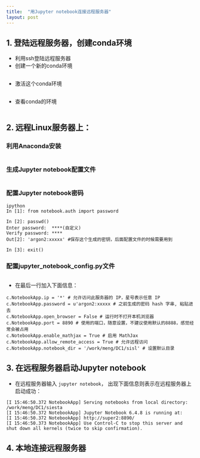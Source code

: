 ```yaml
---
title:  "用Jupyter notebook连接远程服务器"
layout: post
---
```


## 1. 登陆远程服务器，创建conda环境
* 利用ssh登陆远程服务器
* 创建一个新的conda环境
``` conda create -n [name] python=[verson x.x]
```
* 激活这个conda环境
``` conda activate [name]
```
* 查看conda的环境
``` conda env list
```

## 2. 远程Linux服务器上：
### 利用Anaconda安装
```conda install jupyter notebook
```
### 生成Jupyter notebook配置文件
```jupyter notebook --generate-config
```
### 配置Jupyter notebook密码
```
ipython
In [1]: from notebook.auth import password

In [2]: passwd()
Enter password:  ****(自定义)
Verify password: ****
Out[2]: 'argon2:xxxxx' #保存这个生成的密钥，后面配置文件的时候需要用到

In [3]: exit()
```
### 配置jupyter_notebook_config.py文件
```vim ~/.jupyter/jupyter_notebook_config.py
```
* 在最后一行加入下面信息：
```
c.NotebookApp.ip = '*' # 允许访问此服务器的 IP，星号表示任意 IP
c.NotebookApp.password = u'argon2:xxxxx # 之前生成的密码 hash 字串, 粘贴进去
c.NotebookApp.open_browser = False # 运行时不打开本机浏览器
c.NotebookApp.port = 8890 # 使用的端口，随意设置，不建议使用默认的8888，感觉经常会被占用
c.NotebookApp.enable_mathjax = True # 启用 MathJax
c.NotebookApp.allow_remote_access = True # 允许远程访问
c.NotebookApp.notebook_dir = '/work/meng/DC1/sisl' # 设置默认目录
```
## 3. 在远程服务器启动Jupyter notebook
* 在远程服务器输入 ``` jupyter notebook ```， 出现下面信息则表示在远程服务器上启动成功：
```
[I 15:46:50.372 NotebookApp] Serving notebooks from local directory: /work/meng/DC1/siesta
[I 15:46:50.372 NotebookApp] Jupyter Notebook 6.4.8 is running at:
[I 15:46:50.372 NotebookApp] http://super2:8890/
[I 15:46:50.373 NotebookApp] Use Control-C to stop this server and shut down all kernels (twice to skip confirmation).
```
## 4. 本地连接远程服务器
``` ssh -N -f -L localhost:8890:localhost:8890 [用户名]@[服务器地址]
```
